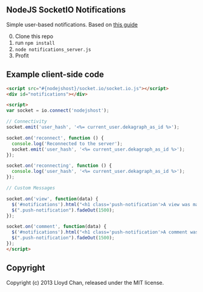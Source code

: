 NodeJS SocketIO Notifications
--------------------------

Simple user-based notifications. Based on [this guide](http://blog.joshsoftware.com/2012/01/30/push-notifications-using-express-js-and-socket-io/)

0. Clone this repo
1. run `npm install`
2. `node notifications_server.js`
3. Profit

Example client-side code
----------------------

```html
<script src="#{nodejshost}/socket.io/socket.io.js"></script>
<div id="notifications"></div>

<script>
var socket = io.connect('nodejshost');

// Connectivity
socket.emit('user_hash', '<%= current_user.dekagraph_as_id %>');

socket.on('reconnect', function () {
  console.log('Reconnected to the server');
  socket.emit('user_hash', '<%= current_user.dekagraph_as_id %>');
});

socket.on('reconnecting', function () {
  console.log('user_hash', '<%= current_user.dekagraph_as_id %>');
});

// Custom Messages

socket.on('view', function(data) {
  $('#notifications').html("<h1 class='push-notification'>A view was made on your post fool " + data.message + "</h1>");
  $(".push-notification").fadeOut(1500);
});

socket.on('comment', function(data) {
  $('#notifications').html("<h1 class='push-notification'>A comment was made on your post fool " + data.message + "</h1>" );
  $(".push-notification").fadeOut(1500);
});
</script>

```

Copyright
--------
Copyright (c) 2013 Lloyd Chan, released under the MIT license.